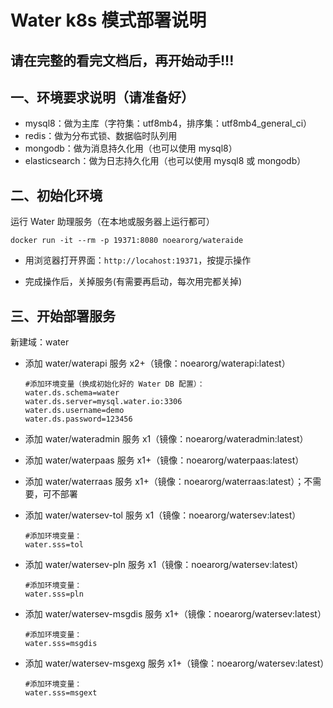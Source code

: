 # Water k8s 模式部署说明

## 请在完整的看完文档后，再开始动手!!!

## 一、环境要求说明（请准备好）

* mysql8：做为主库（字符集：utf8mb4，排序集：utf8mb4_general_ci）
* redis：做为分布式锁、数据临时队列用
* mongodb：做为消息持久化用（也可以使用 mysql8）
* elasticsearch：做为日志持久化用（也可以使用 mysql8 或 mongodb）

## 二、初始化环境

运行 Water 助理服务（在本地或服务器上运行都可）

```shell
docker run -it --rm -p 19371:8080 noearorg/wateraide
```

* 用浏览器打开界面：`http://locahost:19371`，按提示操作

* 完成操作后，关掉服务(有需要再启动，每次用完都关掉)

## 三、开始部署服务

新建域：water

* 添加 water/waterapi 服务 x2+（镜像：noearorg/waterapi:latest）

    ```properties
    #添加环境变量（换成初始化好的 Water DB 配置）：
    water.ds.schema=water
    water.ds.server=mysql.water.io:3306
    water.ds.username=demo
    water.ds.password=123456
    ```

* 添加 water/wateradmin 服务 x1（镜像：noearorg/wateradmin:latest）
* 添加 water/waterpaas 服务 x1+（镜像：noearorg/waterpaas:latest）
* 添加 water/waterraas 服务 x1+（镜像：noearorg/waterraas:latest）；不需要，可不部署

* 添加 water/watersev-tol 服务 x1（镜像：noearorg/watersev:latest）

    ```properties
    #添加环境变量：
    water.sss=tol
    ```

* 添加 water/watersev-pln 服务 x1（镜像：noearorg/watersev:latest）

    ```properties
    #添加环境变量：
    water.sss=pln
    ```


* 添加 water/watersev-msgdis 服务 x1+（镜像：noearorg/watersev:latest）

    ```properties
    #添加环境变量：
    water.sss=msgdis
    ```

* 添加 water/watersev-msgexg 服务 x1+（镜像：noearorg/watersev:latest）

    ```properties
    #添加环境变量：
    water.sss=msgext
    ```
